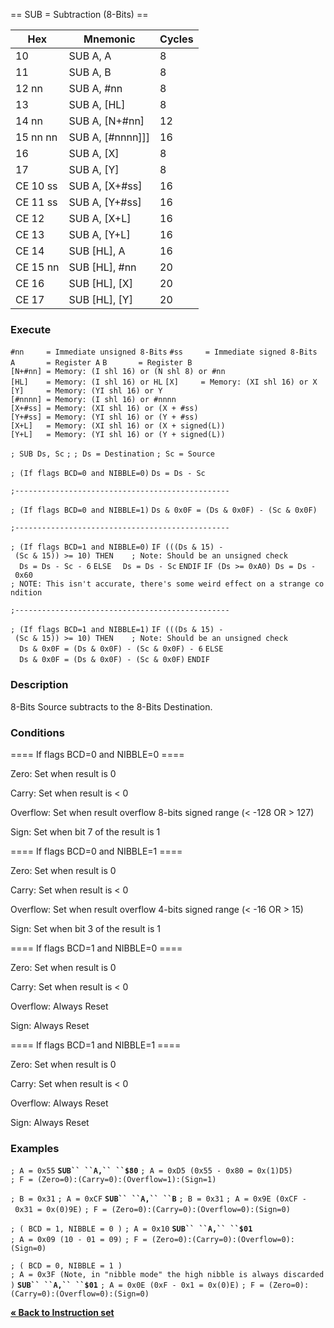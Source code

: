 \== SUB = Subtraction (8-Bits) ==

| Hex      | Mnemonic              | Cycles |
| -------- | --------------------- | ------ |
| 10       | SUB A, A              | 8      |
| 11       | SUB A, B              | 8      |
| 12 nn    | SUB A, \#nn           | 8      |
| 13       | SUB A, \[HL\]         | 8      |
| 14 nn    | SUB A, \[N+\#nn\]     | 12     |
| 15 nn nn | SUB A, \[\#nnnn\]\]\] | 16     |
| 16       | SUB A, \[X\]          | 8      |
| 17       | SUB A, \[Y\]          | 8      |
| CE 10 ss | SUB A, \[X+\#ss\]     | 16     |
| CE 11 ss | SUB A, \[Y+\#ss\]     | 16     |
| CE 12    | SUB A, \[X+L\]        | 16     |
| CE 13    | SUB A, \[Y+L\]        | 16     |
| CE 14    | SUB \[HL\], A         | 16     |
| CE 15 nn | SUB \[HL\], \#nn      | 20     |
| CE 16    | SUB \[HL\], \[X\]     | 20     |
| CE 17    | SUB \[HL\], \[Y\]     | 20     |

### Execute

`#nn     = Immediate unsigned 8-Bits`
`#ss     = Immediate signed 8-Bits`
`A       = Register A`
`B       = Register B`
`[N+#nn] = Memory: (I shl 16) or (N shl 8) or #nn`
`[HL]    = Memory: (I shl 16) or HL`
`[X]     = Memory: (XI shl 16) or X`
`[Y]     = Memory: (YI shl 16) or Y`
`[#nnnn] = Memory: (I shl 16) or #nnnn`
`[X+#ss] = Memory: (XI shl 16) or (X + #ss)`
`[Y+#ss] = Memory: (YI shl 16) or (Y + #ss)`
`[X+L]   = Memory: (XI shl 16) or (X + signed(L))`
`[Y+L]   = Memory: (YI shl 16) or (Y + signed(L))`

`; SUB Ds, Sc`
`;`
`; Ds = Destination`
`; Sc = Source`

`; (If flags BCD=0 and NIBBLE=0)`
`Ds = Ds - Sc`

`;------------------------------------------------ `

`; (If flags BCD=0 and NIBBLE=1)`
`Ds & 0x0F = (Ds & 0x0F) - (Sc & 0x0F)`

`;------------------------------------------------`

`; (If flags BCD=1 and NIBBLE=0)`
`IF (((Ds & 15) - (Sc & 15)) >= 10) THEN    ; Note: Should be an unsigned check`
`  Ds = Ds - Sc - 6`
`ELSE`
`  Ds = Ds - Sc`
`ENDIF`
`IF (Ds >= 0xA0) Ds = Ds - 0x60`
`; NOTE: This isn't accurate, there's some weird effect on a strange condition`

`;------------------------------------------------`

`; (If flags BCD=1 and NIBBLE=1)`
`IF (((Ds & 15) - (Sc & 15)) >= 10) THEN    ; Note: Should be an unsigned check`
`  Ds & 0x0F = (Ds & 0x0F) - (Sc & 0x0F) - 6`
`ELSE`
`  Ds & 0x0F = (Ds & 0x0F) - (Sc & 0x0F)`
`ENDIF`

### Description

8-Bits Source subtracts to the 8-Bits Destination.

### Conditions

\==== If flags BCD=0 and NIBBLE=0 ====

Zero: Set when result is 0

Carry: Set when result is \< 0

Overflow: Set when result overflow 8-bits signed range (\< -128 OR \>
127)

Sign: Set when bit 7 of the result is 1

\==== If flags BCD=0 and NIBBLE=1 ====

Zero: Set when result is 0

Carry: Set when result is \< 0

Overflow: Set when result overflow 4-bits signed range (\< -16 OR \> 15)

Sign: Set when bit 3 of the result is 1

\==== If flags BCD=1 and NIBBLE=0 ====

Zero: Set when result is 0

Carry: Set when result is \< 0

Overflow: Always Reset

Sign: Always Reset

\==== If flags BCD=1 and NIBBLE=1 ====

Zero: Set when result is 0

Carry: Set when result is \< 0

Overflow: Always Reset

Sign: Always Reset

### Examples

`; A = 0x55`
**`SUB`` ``A,`` ``$80`**
`; A = 0xD5 (0x55 - 0x80 = 0x(1)D5)`
`; F = (Zero=0):(Carry=0):(Overflow=1):(Sign=1)`

`; B = 0x31`
`; A = 0xCF`
**`SUB`` ``A,`` ``B`**
`; B = 0x31`
`; A = 0x9E (0xCF - 0x31 = 0x(0)9E)`
`; F = (Zero=0):(Carry=0):(Overflow=0):(Sign=0)`

`; ( BCD = 1, NIBBLE = 0 )`
`; A = 0x10`
**`SUB`` ``A,``
``$01`**
`; A = 0x09 (10 - 01 = 09)`
`; F = (Zero=0):(Carry=0):(Overflow=0):(Sign=0)`

`; ( BCD = 0, NIBBLE = 1 )`
`; A = 0x3F (Note, in "nibble mode" the high nibble is always discarded)`
**`SUB`` ``A,`` ``$01`**
`; A = 0x0E (0xF - 0x1 = 0x(0)E)`
`; F = (Zero=0):(Carry=0):(Overflow=0):(Sign=0)`

[**« Back to Instruction set**](S1C88_InstructionSet.md "wikilink")
